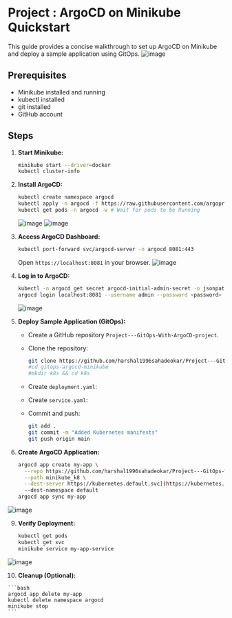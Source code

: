 # Project : ArgoCD on Minikube Quickstart

This guide provides a concise walkthrough to set up ArgoCD on Minikube and deploy a sample application using GitOps.
![image](https://github.com/user-attachments/assets/e7eb8cb6-4ee2-40af-829a-8d740556c9b0)


## Prerequisites

- Minikube installed and running
- kubectl installed
- git installed
- GitHub account

## Steps

1.  **Start Minikube:**

    ```bash
    minikube start --driver=docker
    kubectl cluster-info
    ```

2.  **Install ArgoCD:**

    ```bash
    kubectl create namespace argocd
    kubectl apply -n argocd -f https://raw.githubusercontent.com/argoproj/argo-cd/stable/manifests/install.yaml
    kubectl get pods -n argocd -w # Wait for pods to be Running
    ```
    ![image](https://github.com/user-attachments/assets/82142152-1b04-4f0e-85e2-570879edece4)
    ![image](https://github.com/user-attachments/assets/24734d07-b9bd-45b0-ac45-6a54baa58bab)



4.  **Access ArgoCD Dashboard:**

    ```bash
    kubectl port-forward svc/argocd-server -n argocd 8081:443
    ```

    Open `https://localhost:8081` in your browser.
    ![image](https://github.com/user-attachments/assets/9887b828-1bed-4235-a1b9-2ee0ca524ede)


6.  **Log in to ArgoCD:**

    ```bash
    kubectl -n argocd get secret argocd-initial-admin-secret -o jsonpath="{.data.password}" | base64 -d
    argocd login localhost:8081 --username admin --password <password>
    ```
    ![image](https://github.com/user-attachments/assets/ab4f30d5-ca24-4afb-b94a-3549c5400b00)


7.  **Deploy Sample Application (GitOps):**

    -   Create a GitHub repository `Project---GitOps-With-ArgoCD-project`.
    -   Clone the repository:

        ```bash
        git clone https://github.com/harshal1996sahadeokar/Project---GitOps-With-ArgoCD-project.git
        #cd gitops-argocd-minikube
        #mkdir k8s && cd k8s
        ```

    -   Create `deployment.yaml`:


    -   Create `service.yaml`:

    -   Commit and push:

        ```bash
        git add .
        git commit -m "Added Kubernetes manifests"
        git push origin main
        ```

8.  **Create ArgoCD Application:**

    ```bash
    argocd app create my-app \
      --repo https://github.com/harshal1996sahadeokar/Project---GitOps-With-ArgoCD-project.git \
      --path minikube_k8 \
      --dest-server https://kubernetes.default.svc](https://kubernetes.default.svc) \
      --dest-namespace default
    argocd app sync my-app
    ```
![image](https://github.com/user-attachments/assets/b38aa172-9e9d-4f95-a35d-80fd06392e32)

9.  **Verify Deployment:**

    ```bash
    kubectl get pods
    kubectl get svc
    minikube service my-app-service
    ```
![image](https://github.com/user-attachments/assets/fa0e1424-c9c1-4ae2-a68b-017252303d90)

10.  **Cleanup (Optional):**

    ```bash
    argocd app delete my-app
    kubectl delete namespace argocd
    minikube stop
    ```
